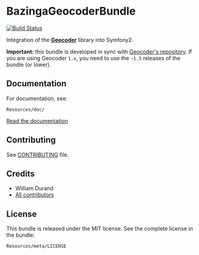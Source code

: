 BazingaGeocoderBundle
=====================

[![Build
Status](https://secure.travis-ci.org/geocoder-php/BazingaGeocoderBundle.png)](http://travis-ci.org/geocoder-php/BazingaGeocoderBundle)

Integration of the [**Geocoder**](http://github.com/geocoder-php/Geocoder) library
into Symfony2.

**Important:** this bundle is developed in sync with [Geocoder's
repository](http://github.com/geocoder-php/Geocoder). If you are using Geocoder
`1.x`, you need to use the `~1.5` releases of the bundle (or lower).


Documentation
-------------

For documentation, see:

    Resources/doc/

[Read the
documentation](https://github.com/geocoder-php/BazingaGeocoderBundle/blob/master/Resources/doc/index.md)


Contributing
------------

See
[CONTRIBUTING](https://github.com/geocoder-php/BazingaGeocoderBundle/blob/master/CONTRIBUTING.md)
file.


Credits
-------

* William Durand
* [All contributors](https://github.com/geocoder-php/BazingaGeocoderBundle/contributors)


License
-------

This bundle is released under the MIT license. See the complete license in the
bundle:

    Resources/meta/LICENSE
